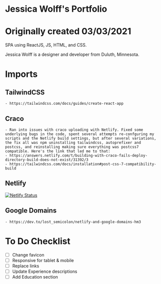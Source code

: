 # Jessica Wolff's Portfolio
# Originally created 03/03/2021

SPA using ReactJS, JS, HTML, and CSS. 

Jessica Wolff is a designer and developer from Duluth, Minnesota.

# Imports
## TailwindCSS
    - https://tailwindcss.com/docs/guides/create-react-app

## Craco
    - Ran into issues with craco uploading with Netlify. Fixed some underlying bugs in the code, spent several attempts re-confguring my scripts and the Netlify build settings, but after several variations, the fix all was npm uninstalling tailwindcss, autoprefixer and postcss, and reinstalling making sure everything was postcss7 compatible. Here's the link that led me to that: 
    - https://answers.netlify.com/t/building-with-craco-fails-deploy-directory-build-does-not-exist/31392/3
    - https://tailwindcss.com/docs/installation#post-css-7-compatibility-build

## Netlify
[![Netlify Status](https://api.netlify.com/api/v1/badges/27b699d2-857c-4a33-863c-75b417fecc82/deploy-status)](https://app.netlify.com/sites/goofy-perlman-bcf1a0/deploys)

## Google Domains
    - https://dev.to/lost_semicolon/netlify-and-google-domains-hm3


# To Do Checklist
- [ ] Change favicon
- [ ] Responsive for tablet & mobile
- [ ] Replace links
- [ ] Update Experience descriptions
- [ ] Add Education section
